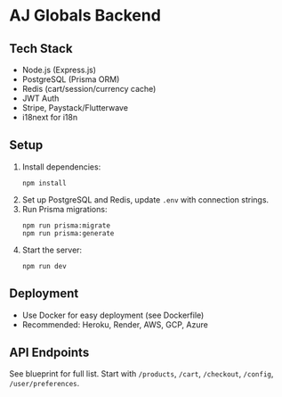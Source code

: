 # AJ Globals Backend

## Tech Stack
- Node.js (Express.js)
- PostgreSQL (Prisma ORM)
- Redis (cart/session/currency cache)
- JWT Auth
- Stripe, Paystack/Flutterwave
- i18next for i18n

## Setup
1. Install dependencies:
   ```
   npm install
   ```
2. Set up PostgreSQL and Redis, update `.env` with connection strings.
3. Run Prisma migrations:
   ```
   npm run prisma:migrate
   npm run prisma:generate
   ```
4. Start the server:
   ```
   npm run dev
   ```

## Deployment
- Use Docker for easy deployment (see Dockerfile)
- Recommended: Heroku, Render, AWS, GCP, Azure

## API Endpoints
See blueprint for full list. Start with `/products`, `/cart`, `/checkout`, `/config`, `/user/preferences`.
